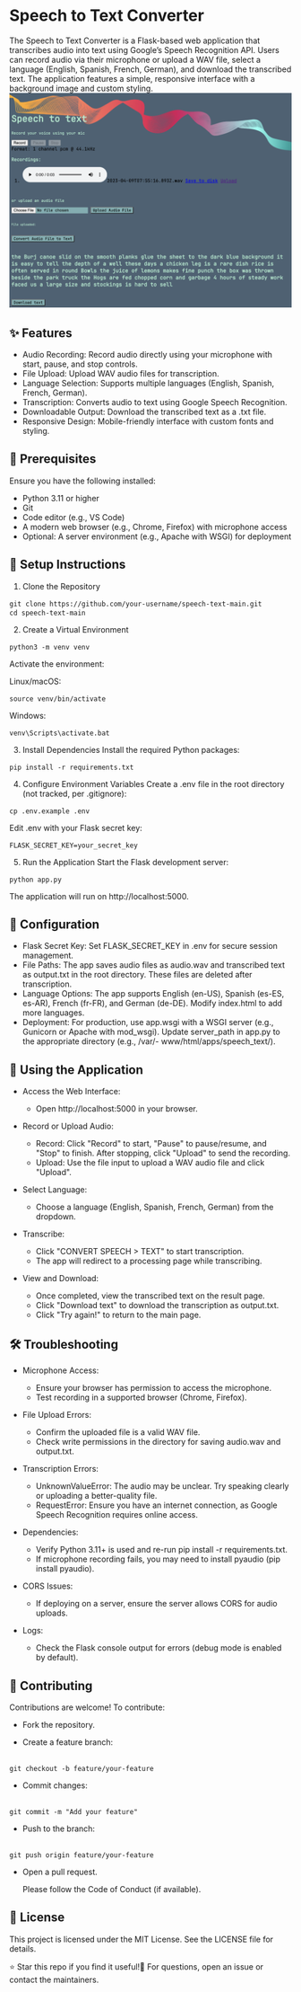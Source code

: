 # Speech to Text Converter
The Speech to Text Converter is a Flask-based web application that transcribes audio into text using Google’s Speech Recognition API. Users can record audio via their microphone or upload a WAV file, select a language (English, Spanish, French, German), and download the transcribed text. The application features a simple, responsive interface with a background image and custom styling.
![app_interface](static\speechtext_demo.png)

## ✨ Features

- Audio Recording: Record audio directly using your microphone with start, pause, and stop controls.
- File Upload: Upload WAV audio files for transcription.
- Language Selection: Supports multiple languages (English, Spanish, French, German).
- Transcription: Converts audio to text using Google Speech Recognition.
- Downloadable Output: Download the transcribed text as a .txt file.
- Responsive Design: Mobile-friendly interface with custom fonts and styling.


## 🔧 Prerequisites
Ensure you have the following installed:

- Python 3.11 or higher
- Git
- Code editor (e.g., VS Code)
- A modern web browser (e.g., Chrome, Firefox) with microphone access
- Optional: A server environment (e.g., Apache with WSGI) for deployment


## 🚀 Setup Instructions
1. Clone the Repository

```console
git clone https://github.com/your-username/speech-text-main.git
cd speech-text-main
```
2. Create a Virtual Environment
```console
python3 -m venv venv
```
Activate the environment:

Linux/macOS:
```console
source venv/bin/activate
```

Windows:
```console
venv\Scripts\activate.bat
```


3. Install Dependencies
  Install the required Python packages:
```console
pip install -r requirements.txt
```
4. Configure Environment Variables
Create a .env file in the root directory (not tracked, per .gitignore):
```console
cp .env.example .env
```
Edit .env with your Flask secret key:
```console
FLASK_SECRET_KEY=your_secret_key
```
5. Run the Application
Start the Flask development server:
```console
python app.py
```
The application will run on http://localhost:5000.

## 🔑 Configuration

- Flask Secret Key: Set FLASK_SECRET_KEY in .env for secure session management.
- File Paths: The app saves audio files as audio.wav and transcribed text as output.txt in the root directory. These files are deleted after transcription.
- Language Options: The app supports English (en-US), Spanish (es-ES, es-AR), French (fr-FR), and German (de-DE). Modify index.html to add more languages.
- Deployment: For production, use app.wsgi with a WSGI server (e.g., Gunicorn or Apache with mod_wsgi). Update server_path in app.py to the appropriate directory (e.g., /var/- www/html/apps/speech_text/).


## 🏃 Using the Application

- Access the Web Interface:
  - Open http://localhost:5000 in your browser.


- Record or Upload Audio:
  - Record: Click "Record" to start, "Pause" to pause/resume, and "Stop" to finish. After stopping, click "Upload" to send the recording.
  - Upload: Use the file input to upload a WAV audio file and click "Upload".


- Select Language:
  - Choose a language (English, Spanish, French, German) from the dropdown.


- Transcribe:
  - Click "CONVERT SPEECH > TEXT" to start transcription.
  - The app will redirect to a processing page while transcribing.


- View and Download:
  - Once completed, view the transcribed text on the result page.
  - Click "Download text" to download the transcription as output.txt.
  - Click "Try again!" to return to the main page.



## 🛠️ Troubleshooting

- Microphone Access:
  - Ensure your browser has permission to access the microphone.
  - Test recording in a supported browser (Chrome, Firefox).


- File Upload Errors:
  - Confirm the uploaded file is a valid WAV file.
  - Check write permissions in the directory for saving audio.wav and output.txt.


- Transcription Errors:
  - UnknownValueError: The audio may be unclear. Try speaking clearly or uploading a better-quality file.
  - RequestError: Ensure you have an internet connection, as Google Speech Recognition requires online access.


- Dependencies:
  - Verify Python 3.11+ is used and re-run pip install -r requirements.txt.
  - If microphone recording fails, you may need to install pyaudio (pip install pyaudio).


- CORS Issues:
  - If deploying on a server, ensure the server allows CORS for audio uploads.


- Logs:
  - Check the Flask console output for errors (debug mode is enabled by default).




## 🤝 Contributing
Contributions are welcome! To contribute:

- Fork the repository.

- Create a feature branch:
```console

git checkout -b feature/your-feature
```

- Commit changes:
```console

git commit -m "Add your feature"
```

- Push to the branch:
```console

git push origin feature/your-feature
```

- Open a pull request.


  Please follow the Code of Conduct (if available).

## 📜 License
This project is licensed under the MIT License. See the LICENSE file for details.

⭐ Star this repo if you find it useful!📩 For questions, open an issue or contact the maintainers.
